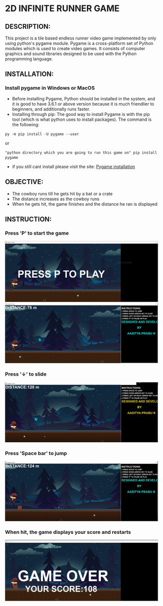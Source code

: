 # 2D INFINITE RUNNER GAME

## DESCRIPTION:
This project is a tile based endless runner video game implemented by only using python's pygame module.
Pygame is a cross-platform set of Python modules which is used to create video games. It consists of computer graphics and sound libraries designed to be used with the Python programming language.

## INSTALLATION:
### Install pygame in Windows or MacOS
- Before installing Pygame, Python should be installed in the system, and it is good to have 3.6.1 or above version because it is much friendlier to beginners, and additionally runs faster.
- Installing through pip: The good way to install Pygame is with the pip tool (which is what python uses to install packages). The command is the following:

```
py -m pip install -U pygame --user  
```
or 
```
"python directory which you are going to run this game on" pip install pygame   
```
- if you still cant install please visit the site: [Pygame installation](https://www.javatpoint.com/pygame#:~:text=Pygame%20is%20a%20cross%2Dplatform,Pete%20Shinners%20to%20replace%20PySDL.)

 
## OBJECTIVE:

- The cowboy runs till he gets hit by a bat or a crate
- The distance increases as the cowboy runs
- When he gets hit, the game finishes and the distance he ran is displayed

## INSTRUCTION:
### Press 'P' to start the game
![](https://github.com/Aadityaprabu002/2D-Infinite-Runner-Game/blob/main/Project%20Description/1.PNG)
![](https://github.com/Aadityaprabu002/2D-Infinite-Runner-Game/blob/main/Project%20Description/2.PNG)
### Press '↓' to slide
![](https://github.com/Aadityaprabu002/2D-Infinite-Runner-Game/blob/main/Project%20Description/3.PNG)
### Press 'Space bar' to jump
![](https://github.com/Aadityaprabu002/2D-Infinite-Runner-Game/blob/main/Project%20Description/4.PNG)
### When hit, the game displays your score and restarts
![](https://github.com/Aadityaprabu002/2D-Infinite-Runner-Game/blob/main/Project%20Description/5.PNG)
